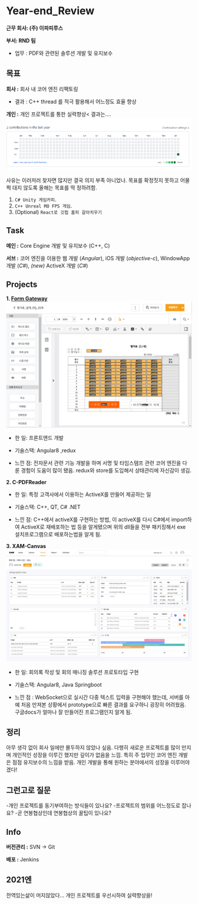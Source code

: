 # Year-end_Review

**근무 회사: (주) 이파피루스**

**부서: RND 팀** 
  - 업무 : PDF와 관련된 솔루션 개발 및 유지보수

## 목표
**회사 :** 회사 내 코어 엔진 리팩토링
  - 결과 : C++ thread 를 적극 활용해서 어느정도 효율 향상

**개인 :** 개인 프로젝트를 통한 실력향상<
  결과는....
  ![개인프젝](/user.png "")

  사유는 이러저러 찾자면 많지만 결국 의지 부족 아니었나.
  목표를 확정짓지 못하고 어물쩍 대지 않도록 올해는 목표를 딱 정하려함.
  1. `C# Unity 게임카피`.
  2. `C++ Unreal MO FPS 게임`.
  3. (Optional) `React로 깃헙 홈피 갈아치우기`
    
  
## Task

**메인 :** Core Engine 개발 및 유지보수 (C++, C)

**서브 :** 코어 엔진을 이용한 웹 개발 (*Angular*), iOS 개발 (*objective-c*), WindowApp 개발 (*C#*), *(new)* ActiveX 개발 (*C#*)

## Projects

**1. [Form Gateway](https://epapyrus.com/gboard/bbs/board.php?bo_table=form&wr_id=1&sca=)**
![Form Gateway](/formGateway.png "")

  - 한 일: 프론트앤드 개발
  
  - 기술스택: Angular8 ,redux
  
  - 느낀 점: 전자문서 관련 기능 개발을 하며 서명 및 타임스탬프 관련 코어 엔진을 다룬 경험이 도움이 많이 됐음. redux와 store를 도입해서 상태관리에 자신감이 생김.

**2. C-PDFReader**

  - 한 일: 특정 고객사에서 이용하는 ActiveX를 만들어 제공하는 일
  
  - 기술스택: C++, QT, C# .NET
  
  - 느낀 점: C++에서 activeX를 구현하는 방법, 이 activeX를 다시 C#에서 import하여 ActiveX로 재배포하는 법 등을 알게됐으며 위의 dll들을 전부 패키징해서 exe 설치프로그램으로 배포하는법을 알게 됨.

**3. XAM-Canvas**
![xam](/xam.png "")

  - 한 일: 회의록 작성 및 회의 매니징 솔루션 프로토타입 구현

  - 기술스택: Angular8, Java Springboot
  
  - 느낀 점 : WebSocket으로 실시간 다중 텍스트 입력을 구현해야 했는데, 서버를 아예 처음 만져본 상황에서 prototype으로 빠른 결과를 요구하니 굉장히 어려웠음. 구글docs가 얼마나 잘 만들어진 프로그램인지 알게 됨.
  
## 정리

아무 생각 없이 회사 일에만 몰두하지 않았나 싶음.
다행히 새로운 프로젝트를 많이 만지며 개인적인 성장을 이루긴 했지만 깊이가 없음을 느낌.
특히 주 업무인 코어 엔진 개발은 점점 유지보수의 느낌을 받음.
개인 개발을 통해 원하는 분야에서의 성장을 이루어야겠다!

## 그런고로 질문
-개인 프로젝트를 동기부여하는 방식들이 있나요?
-프로젝트의 범위를 어느정도로 잡나요?
-곧 연봉협상인데 연봉협상의 꿀팁이 있나요?

## Info

**버전관리 :** SVN -> Git

**배포 :** Jenkins

## 2021엔

전역있는삶이 머지않았다...
개인 프로젝트를 우선시하여 실력향상을!
